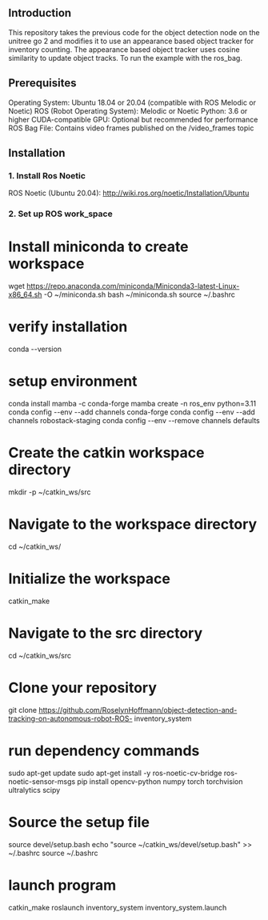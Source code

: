 ## Introduction
This repository takes the previous code for the object detection node on the unitree go 2 and modifies it to use an appearance based object tracker for inventory counting. The appearance based object tracker uses cosine similarity to update object tracks. To run the example with the ros_bag.

## Prerequisites
Operating System: Ubuntu 18.04 or 20.04 (compatible with ROS Melodic or Noetic)
ROS (Robot Operating System): Melodic or Noetic
Python: 3.6 or higher
CUDA-compatible GPU: Optional but recommended for performance
ROS Bag File: Contains video frames published on the /video_frames topic

## Installation
### 1. Install Ros Noetic
ROS Noetic (Ubuntu 20.04): http://wiki.ros.org/noetic/Installation/Ubuntu

### 2. Set up ROS work_space

# Install miniconda to create workspace
wget https://repo.anaconda.com/miniconda/Miniconda3-latest-Linux-x86_64.sh -O ~/miniconda.sh
bash ~/miniconda.sh
source ~/.bashrc

# verify installation
conda --version

# setup environment
conda install mamba -c conda-forge
mamba create -n ros_env python=3.11
conda config --env --add channels conda-forge
conda config --env --add channels robostack-staging
conda config --env --remove channels defaults

# Create the catkin workspace directory
mkdir -p ~/catkin_ws/src

# Navigate to the workspace directory
cd ~/catkin_ws/

# Initialize the workspace
catkin_make

# Navigate to the src directory
cd ~/catkin_ws/src

# Clone your repository 
git clone https://github.com/RoselynHoffmann/object-detection-and-tracking-on-autonomous-robot-ROS- inventory_system

# run dependency commands
sudo apt-get update
sudo apt-get install -y ros-noetic-cv-bridge ros-noetic-sensor-msgs
pip install opencv-python numpy torch torchvision ultralytics scipy

# Source the setup file
source devel/setup.bash
echo "source ~/catkin_ws/devel/setup.bash" >> ~/.bashrc
source ~/.bashrc

# launch program
catkin_make
roslaunch inventory_system inventory_system.launch

